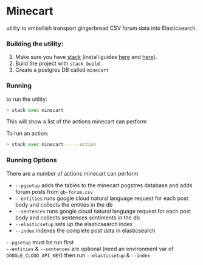 # Minecart

utility to embellish transport gingerbread CSV forum data into Elasticsearch.

### Building the utility:

1. Make sure you have [stack](https://docs.haskellstack.org/en/stable/README/) (install guides [here](https://www.youtube.com/watch?v=sRonIB8ZStw) and [here](https://docs.haskellstack.org/en/stable/README/)).
2. Build the project with `stack build`
3. Create a postgres DB called `minecart`

### Running

to run the utility:

```sh
> stack exec minecart
```

This will show a list of the actions minecart can perform

To run an action:

```sh
> stack exec minecart -- --action
```

### Running Options

There are a number of actions minecart can perform

+ `--pgsetup` adds the tables to the minecart pogstres database and adds forum posts from `gb-forum.csv`
+ `--entities` runs google cloud natural language request for each post body and collects the entities in the db
+ `--sentences` runs google cloud natural language request for each post body and collects sentences sentiments in the db
+ `--elasticsetup` sets up the elasticsearch index
+ `--index` indexes the complete post data in elasticsearch

`--pgsetup` must be run first  
`--entities` & `--sentences` are optional (need an environment var of `GOOGLE_CLOUD_API_KEY`)
then run `--elasticsetup` & `--index`
